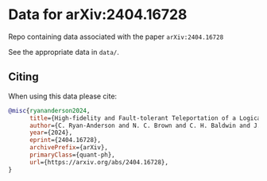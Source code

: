 # Data for arXiv:2404.16728

Repo containing data associated with the paper `arXiv:2404.16728`

See the appropriate data in `data/`.

## Citing

When using this data please cite:

```bibtex
@misc{ryananderson2024,
      title={High-fidelity and Fault-tolerant Teleportation of a Logical Qubit using Transversal Gates and Lattice Surgery on a Trapped-ion Quantum Computer}, 
      author={C. Ryan-Anderson and N. C. Brown and C. H. Baldwin and J. M. Dreiling and C. Foltz and J. P. Gaebler and T. M. Gatterman and N. Hewitt and C. Holliman and C. V. Horst and J. Johansen and D. Lucchetti and T. Mengle and M. Matheny and Y. Matsuoka and K. Mayer and M. Mills and S. A. Moses and B. Neyenhuis and J. Pino and P. Siegfried and R. P. Stutz and J. Walker and D. Hayes},
      year={2024},
      eprint={2404.16728},
      archivePrefix={arXiv},
      primaryClass={quant-ph},
      url={https://arxiv.org/abs/2404.16728}, 
}
```

